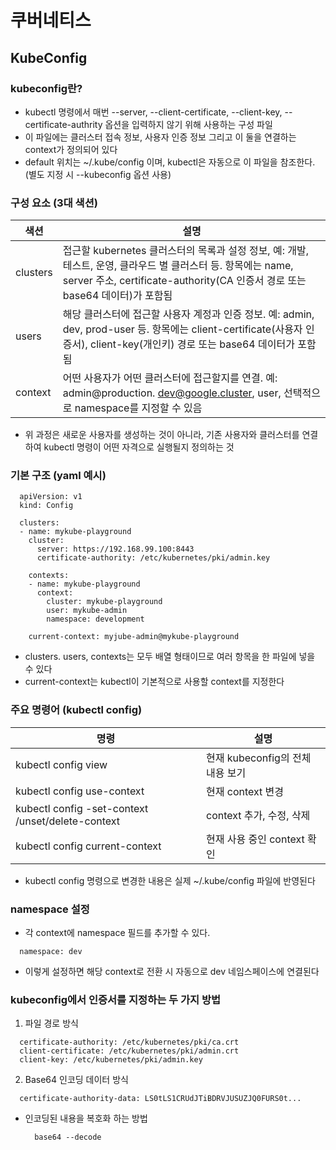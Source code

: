 # 쿠버네티스

## KubeConfig

### kubeconfig란?
- kubectl 명령에서 매번 --server, --client-certificate, --client-key, --certificate-authrity 옵션을 입력하지 않기 위해 사용하는 구성 파일
- 이 파일에는 클러스터 접속 정보, 사용자 인증 정보 그리고 이 둘을 연결하는 context가 정의되어 있다
- default 위치는 ~/.kube/config 이며, kubectl은 자동으로 이 파일을 참조한다. (별도 지정 시 --kubeconfig <path> 옵션 사용)

### 구성 요소 (3대 색션)
| 색션 | 설명 |
|-----|--------------|
| clusters | 접근할 kubernetes 클러스터의 목록과 설정 정보, 예: 개발, 테스트, 운영, 클라우드 별 클러스터 등. 항목에는 name, server 주소, certificate-authority(CA 인증서 경로 또는 base64 데이터)가 포함됨 |
| users | 해당 클러스터에 접근할 사용자 계정과 인증 정보. 예: admin, dev, prod-user 등. 항목에는 client-certificate(사용자 인증서), client-key(개인키) 경로 또는 base64 데이터가 포함됨 |
| context | 어떤 사용자가 어떤 클러스터에 접근할지를 연결. 예: admin@production. dev@google.cluster, user, 선택적으로 namespace를 지정할 수 있음 |
- 위 과정은 새로운 사용자를 생성하는 것이 아니라, 기존 사용자와 클러스터를 연결하여 kubectl 명령이 어떤 자격으로 실행될지 정의하는 것

### 기본 구조 (yaml 예시)
```
  apiVersion: v1
  kind: Config

  clusters:
  - name: mykube-playground
    cluster:
      server: https://192.168.99.100:8443
      certificate-authority: /etc/kubernetes/pki/admin.key
    
    contexts:
    - name: mykube-playground
      context:
        cluster: mykube-playground
        user: mykube-admin
        namespace: development

    current-context: myjube-admin@mykube-playground
```
- clusters. users, contexts는 모두 배열 형태이므로 여러 항목을 한 파일에 넣을 수 있다
- current-context는 kubectl이 기본적으로 사용할 context를 지정한다

### 주요 명령어 (kubectl config)
| 명령 | 설명 |
|-----|-----|
| kubectl config view | 현재 kubeconfig의 전체 내용 보기 |
| kubectl config use-context <name> | 현재 context 변경 |
| kubectl config -set-context /unset/delete-context | context 추가, 수정, 삭제 |
| kubectl config current-context | 현재 사용 중인 context 확인 |

- kubectl config 명령으로 변경한 내용은 실제 ~/.kube/config 파일에 반영된다

### namespace 설정
- 각 context에 namespace 필드를 추가할 수 있다.
```
  namespace: dev
```
- 이렇게 설정하면 해당 context로 전환 시 자동으로 dev 네임스페이스에 연결된다

### kubeconfig에서 인증서를 지정하는 두 가지 방법
1. 파일 경로 방식
```
  certificate-authority: /etc/kubernetes/pki/ca.crt
  client-certificate: /etc/kubernetes/pki/admin.crt
  client-key: /etc/kubernetes/pki/admin.key
```
2. Base64 인코딩 데이터 방식
```
  certificate-authority-data: LS0tLS1CRUdJTiBDRVJUSUZJQ0FURS0t...
```
  - 인코딩된 내용을 복호화 하는 방법
    ```
      base64 --decode
    ```